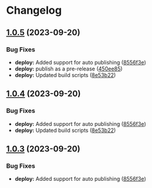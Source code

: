 # Changelog

## [1.0.5](https://github.com/postalsys/pubface/compare/v1.0.4...v1.0.5) (2023-09-20)


### Bug Fixes

* **deploy:** Added support for auto publishing ([8556f3e](https://github.com/postalsys/pubface/commit/8556f3ecd978872076f5cc84b6932495bd334532))
* **deploy:** publish as a pre-release ([450ee85](https://github.com/postalsys/pubface/commit/450ee85d34a2e959488a7811a280643cea884922))
* **deploy:** Updated build scripts ([8e53b22](https://github.com/postalsys/pubface/commit/8e53b22e64b25a58d25e8bdd832f0a39195603df))

## [1.0.4](https://github.com/postalsys/pubface/compare/v1.0.3...v1.0.4) (2023-09-20)


### Bug Fixes

* **deploy:** Added support for auto publishing ([8556f3e](https://github.com/postalsys/pubface/commit/8556f3ecd978872076f5cc84b6932495bd334532))
* **deploy:** Updated build scripts ([8e53b22](https://github.com/postalsys/pubface/commit/8e53b22e64b25a58d25e8bdd832f0a39195603df))

## [1.0.3](https://github.com/postalsys/pubface/compare/v1.0.2...v1.0.3) (2023-09-20)


### Bug Fixes

* **deploy:** Added support for auto publishing ([8556f3e](https://github.com/postalsys/pubface/commit/8556f3ecd978872076f5cc84b6932495bd334532))
